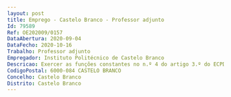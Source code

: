 ```yaml
--- 
layout: post
title: Emprego - Castelo Branco - Professor adjunto
Id: 79589
Ref: OE202009/0157
DataAbertura: 2020-09-04
DataFecho: 2020-10-16
Trabalho: Professor adjunto
Empregador: Instituto Politécnico de Castelo Branco
Descricao: Exercer as funções constantes no n.º 4 do artigo 3.º do ECPDESP.
CodigoPostal: 6000-084 CASTELO BRANCO
Concelho: Castelo Branco
Distrito: Castelo Branco
--- 
```

